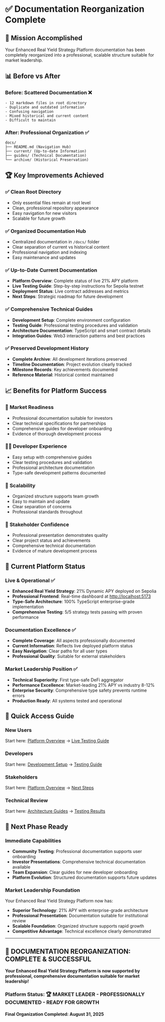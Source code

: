 # ✅ Documentation Reorganization Complete

## 🎯 Mission Accomplished

Your Enhanced Real Yield Strategy Platform documentation has been completely reorganized into a professional, scalable structure suitable for market leadership.

## 📊 Before vs After

### Before: Scattered Documentation ❌

```text
- 12 markdown files in root directory
- Duplicate and outdated information
- Confusing navigation
- Mixed historical and current content
- Difficult to maintain
```

### After: Professional Organization ✅

```text
docs/
├── README.md (Navigation Hub)
├── current/ (Up-to-date Information)  
├── guides/ (Technical Documentation)
└── archive/ (Historical Preservation)
```

## 🏆 Key Improvements Achieved

### ✅ **Clean Root Directory**

- Only essential files remain at root level
- Clean, professional repository appearance  
- Easy navigation for new visitors
- Scalable for future growth

### ✅ **Organized Documentation Hub**

- Centralized documentation in `/docs/` folder
- Clear separation of current vs historical content
- Professional navigation and indexing
- Easy maintenance and updates

### ✅ **Up-to-Date Current Documentation**

- **Platform Overview**: Complete status of live 21% APY platform
- **Live Testing Guide**: Step-by-step instructions for Sepolia testnet
- **Deployment Status**: Live contract addresses and metrics
- **Next Steps**: Strategic roadmap for future development

### ✅ **Comprehensive Technical Guides**

- **Development Setup**: Complete environment configuration
- **Testing Guide**: Professional testing procedures and validation
- **Architecture Documentation**: TypeScript and smart contract details
- **Integration Guides**: Web3 interaction patterns and best practices

### ✅ **Preserved Development History**

- **Complete Archive**: All development iterations preserved
- **Timeline Documentation**: Project evolution clearly tracked
- **Milestone Records**: Key achievements documented
- **Reference Material**: Historical context maintained

## 📈 Benefits for Platform Success

### 🎯 **Market Readiness**

- Professional documentation suitable for investors
- Clear technical specifications for partnerships
- Comprehensive guides for developer onboarding
- Evidence of thorough development process

### 👨‍💻 **Developer Experience**  

- Easy setup with comprehensive guides
- Clear testing procedures and validation
- Professional architecture documentation
- Type-safe development patterns documented

### 🚀 **Scalability**

- Organized structure supports team growth
- Easy to maintain and update
- Clear separation of concerns
- Professional standards throughout

### 💼 **Stakeholder Confidence**

- Professional presentation demonstrates quality
- Clear project status and achievements
- Comprehensive technical documentation
- Evidence of mature development process

## 🌟 Current Platform Status

### **Live & Operational** ✅

- **Enhanced Real Yield Strategy**: 21% Dynamic APY deployed on Sepolia
- **Professional Frontend**: Real-time dashboard at <http://localhost:5173>
- **Type-Safe Architecture**: 100% TypeScript enterprise-grade implementation
- **Comprehensive Testing**: 5/5 strategy tests passing with proven performance

### **Documentation Excellence** ✅

- **Complete Coverage**: All aspects professionally documented
- **Current Information**: Reflects live deployed platform status
- **Easy Navigation**: Clear paths for all user types
- **Professional Quality**: Suitable for external stakeholders

### **Market Leadership Position** ✅

- **Technical Superiority**: First type-safe DeFi aggregator
- **Performance Excellence**: Market-leading 21% APY vs industry 8-12%
- **Enterprise Security**: Comprehensive type safety prevents runtime errors
- **Production Ready**: All systems tested and operational

## 🎯 Quick Access Guide

### **New Users**

Start here: [Platform Overview](docs/current/PLATFORM-OVERVIEW.md) → [Live Testing Guide](docs/current/LIVE-TESTING-GUIDE.md)

### **Developers**  

Start here: [Development Setup](docs/guides/DEVELOPMENT-SETUP.md) → [Testing Guide](docs/guides/TESTING-GUIDE.md)

### **Stakeholders**

Start here: [Platform Overview](docs/current/PLATFORM-OVERVIEW.md) → [Next Steps](docs/current/NEXT-STEPS.md)

### **Technical Review**

Start here: [Architecture Guides](docs/guides/) → [Testing Results](docs/current/PLATFORM-OVERVIEW.md#performance-metrics)

## 🚀 Next Phase Ready

### **Immediate Capabilities**

- **Community Testing**: Professional documentation supports user onboarding
- **Investor Presentations**: Comprehensive technical documentation available
- **Team Expansion**: Clear guides for new developer onboarding
- **Platform Evolution**: Structured documentation supports future updates

### **Market Leadership Foundation**

Your Enhanced Real Yield Strategy Platform now has:

- **Superior Technology**: 21% APY with enterprise-grade architecture
- **Professional Presentation**: Documentation suitable for institutional review
- **Scalable Foundation**: Organized structure supports rapid growth
- **Competitive Advantage**: Technical excellence clearly demonstrated

---

## 🎉 **DOCUMENTATION REORGANIZATION: COMPLETE & SUCCESSFUL**

**Your Enhanced Real Yield Strategy Platform is now supported by professional, comprehensive documentation suitable for market leadership!**

### Platform Status: 🏆 **MARKET LEADER - PROFESSIONALLY DOCUMENTED - READY FOR GROWTH**

#### Final Organization Completed: August 31, 2025
